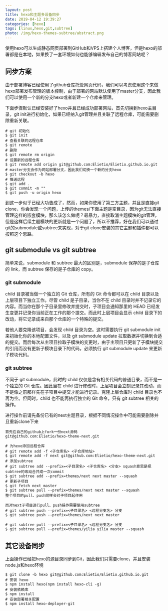 ```yaml
---
layout: post
title: hexo和主题多设备同步
date: 2019-04-12 19:39:27
categories: [hexo]
tags: [linux,hexo,git,subtree]
photo: /img/hexo-themes-subtree/abstract.png
---
```


使用hexo可以生成静态网页部署到GitHub和VPS上搭建个人博客，但是hexo的部署都是在本地，如果换了一套环境如何也能够编辑发布自己的博客网站呢？
<!-- more --> 
## 同步方案

由于部署博客已经使用了github仓库托管网页代码，我们可以考虑使用这个来做hexo部署发布管理的版本控制，由于部署的网站默认使用了master分支，因此我们可以使用一个新的分支hexo或者新建一个仓库来管理。

下面步骤默认已经安装好了hexo并且已经成功部署网站，首先切换到hexo主目录，git init进行初始化，如果已经纳入git管理并且关联了远程仓库，可能需要删除重新关联。

```shell
# git 初始化
$ git init
# 查看关联的远程仓库
$ git remote
# 删除
$ git remote rm origin
# 设置新的远程仓库
$ git remote add origin git@github.com:Elietio/Elietio.github.io.git
# master分支会作为网站部署分支，因此我们切换一个新的分支hexo
$ git checkout -b hexo
# 推送远程
$ git add .
$ git commit -m ""
$ git push -u origin hexo
```

到这一步似乎已经大功告成了，然而，如果你使用了第三方主题，并且是直接git clone，你会发现一个问题，上传的themes/下面主题是空目录，因为git无法直接管理这样的嵌套模块，那么该怎么做呢？最暴力，直接取消主题模块的git管理，但是这样后续主题模块的更新就是一个问题了，所以不推荐，好在我们可以通过git的submodule或subtree来实现，对于git clone安装的其它主题和插件都可以按照这个思路。

## git submodule vs git subtree

简单来说，submodule 和 subtree 最大的区别是，submodule 保存的是子仓库的 link，而 subtree 保存的是子仓库的 copy。

### git submodule

child 目录被当做一个独立的 Git 仓库，所有的 Git 命令都可以在 child 目录以及上层项目下独立工作。尽管 child 是子目录，当你不在 child 目录时并不记录它的内容。而当你在那个子目录里修改并提交时，子项目会通知那里的 HEAD 已经发生变更并记录你当前正在工作的那个提交。而此时上层项目会显示 child 目录下的改动，将它记录成来自那个仓库的一个特殊的提交。

若他人要克隆该项目，会发现 child 目录为空。这时需要执行 git submodule init 来初始化你的本地配置文件，以及 git submodule update 拉取数据并切换到合适的提交。而后每次从主项目拉取子模块的变更时，由于主项目只更新了子模块提交的引用而没有更新子模块目录下的代码，必须执行 git submodule update 来更新子模块代码。

### git subtree

不同于 git submodule，此时的 child 仅仅是含有相关代码的普通目录，而不是一个独立的 Git 仓库。因此当在 child 进行修改时，上层项目会立刻记录其改动，而不是像之前那样先在子项目中提交才能进行记录。克隆上层仓库时 child 目录也不再为空。但同时，child 也不能再执行独立的 Git 命令，只有 git subtree 相关的操作。

进行操作前请先备份已有的next主题目录，根据不同情况操作中可能需要删除并且重新clone下来

```shell
首先在自己的github上fork一份next源码
git@github.com:Elietio/hexo-theme-next.git     

# 为hexo添加远程仓库 
# git remote add -f <子仓库名> <子仓库地址>
$ git remote add -f next git@github.com:Elietio/hexo-theme-next.git
# 添加subtree
# git subtree add --prefix=<子目录名> <子仓库名> <分支> squash意思是把subtree的改动合并成一次commit
$ git subtree add --prefix=themes/next next master --squash
# 更新子项目
$ git fetch next master
$ git subtree pull --prefix=themes/next next master --squash
整个项目的pull、push同样会对子项目起作用

而对next子项目进行pull、push操作需要使用subtree
# git subtree push --prefix=<子目录名> <远程分支名> 分支
$ git subtree push --prefix=themes/next next master  

# git subtree pull --prefix=<子目录名> <远程分支名> 分支
$ git subtree pull --prefix=themes/yilia yilia master --squash
```

## 其它设备同步

上面操作已经把hexo的源目录同步到Git，因此我们只需要clone，并且安装node.js和hexo环境

```shell
$ git clone -b hexo git@github.com:Elietio/Elietio.github.io.git
# 安装 hexo
$ npm install hexo(npm install hexo-cli -g)
# 安装依赖库
$ npm install 
# 安装部署相关配置
$ npm install hexo-deployer-git
```
